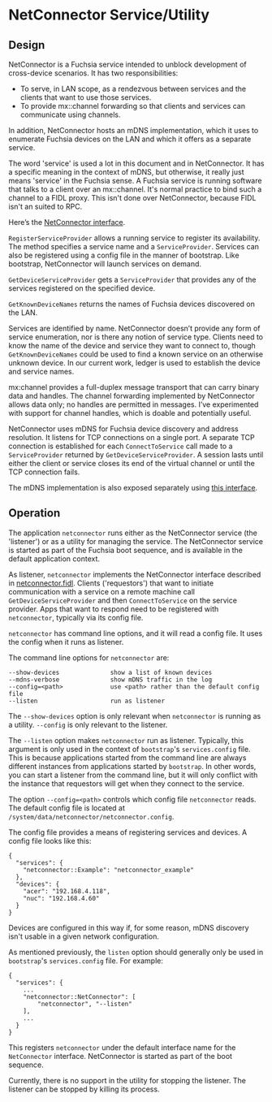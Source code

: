 # NetConnector Service/Utility

## Design

NetConnector is a Fuchsia service intended to unblock development of
cross-device scenarios. It has two responsibilities:

- To serve, in LAN scope, as a rendezvous between services and the clients that want to use those services.
- To provide mx::channel forwarding so that clients and services can communicate using channels.

In addition, NetConnector hosts an mDNS implementation, which it uses to
enumerate Fuchsia devices on the LAN and which it offers as a separate service.

The word 'service' is used a lot in this document and in NetConnector. It has
a specific meaning in the context of mDNS, but otherwise, it really just means
'service' in the Fuchsia sense. A Fuchsia service is running software that
talks to a client over an mx::channel. It's normal practice to bind such a
channel to a FIDL proxy. This isn't done over NetConnector, because FIDL isn't
an suited to RPC.

Here’s the [NetConnector interface](../services/netconnector.fidl).

`RegisterServiceProvider` allows a running service to register its availability.
The method specifies a service name and a `ServiceProvider`.
Services can also be registered using a config file in the manner of bootstrap.
Like bootstrap, NetConnector will launch services on demand.

`GetDeviceServiceProvider` gets a `ServiceProvider` that provides any of the
services registered on the specified device.

`GetKnownDeviceNames` returns the names of Fuchsia devices discovered on the
LAN.

Services are identified by name. NetConnector doesn’t provide any form of
service enumeration, nor is there any notion of service type. Clients need to
know the name of the device and service they want to connect to, though
`GetKnownDeviceNames` could be used to find a known service on an otherwise
unknown device. In our current work, ledger is used to establish the device and
service names.

mx:channel provides a full-duplex message transport that can carry binary data
and handles. The channel forwarding implemented by NetConnector allows data
only; no handles are permitted in messages. I’ve experimented with support for
channel handles, which is doable and potentially useful.

NetConnector uses mDNS for Fuchsia device discovery and address resolution. It
listens for TCP connections on a single port. A separate TCP connection is
established for each `ConnectToService` call made to a `ServiceProvider` returned
by `GetDeviceServiceProvider`. A session lasts until either the client or
service closes its end of the virtual channel or until the TCP connection fails.

The mDNS implementation is also exposed separately using [this interface](../services/mdns.fidl).

## Operation

The application `netconnector` runs either as the NetConnector service (the
'listener') or as a utility for managing the service. The NetConnector service
is started as part of the Fuchsia boot sequence, and is available in the default
application context.

As listener, `netconnector` implements the NetConnector interface described in
[netconnector.fidl](../services/netconnector.fidl). Clients ('requestors') that want to initiate communication with a
service on a remote machine call `GetDeviceServiceProvider` and then
`ConnectToService` on the service provider. Apps that want to respond
need to be registered with `netconnector`, typically via its config file.

`netconnector` has command line options, and it will read a config file. It uses
the config when it runs as listener.

The command line options for `netconnector` are:

    --show-devices              show a list of known devices
    --mdns-verbose              show mDNS traffic in the log
    --config=<path>             use <path> rather than the default config file
    --listen                    run as listener

The `--show-devices` option is only relevant when `netconnector` is running as
a utility. `--config` is only relevant to the listener.

The `--listen` option makes `netconnector` run as listener. Typically, this
argument is only used in the context of `bootstrap`'s `services.config` file.
This is because applications started from the command line are always different
instances from applications started by `bootstrap`. In other words, you can
start a listener from the command line, but it will only conflict with the
instance that requestors will get when they connect to the service.

The option `--config=<path>` controls which config file
`netconnector` reads. The default config file is located at
`/system/data/netconnector/netconnector.config`.

The config file provides a means of registering services and devices. A config
file looks like this:

    {
      "services": {
        "netconnector::Example": "netconnector_example"
      },
      "devices": {
        "acer": "192.168.4.118",
        "nuc": "192.168.4.60"
      }
    }

Devices are configured in this way if, for some reason, mDNS discovery isn't
usable in a given network configuration.

As mentioned previously, the `listen` option should generally only be used in
`bootstrap`'s `services.config` file. For example:

    {
      "services": {
        ...
        "netconnector::NetConnector": [
            "netconnector", "--listen"
        ],
        ...
      }
    }

This registers `netconnector` under the default interface name for the
`NetConnector` interface. NetConnector is started as part of the boot sequence.

Currently, there is no support in the utility for
stopping the listener. The listener can be stopped by killing its process.
